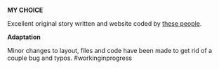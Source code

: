 **MY CHOICE**

Excellent original story written and website coded by [these people](http://mmmaaayyy.github.io/aboutus.html).

**Adaptation**

Minor changes to layout, files and code have been made to get rid of a couple bug and typos.
\#workinginprogress
